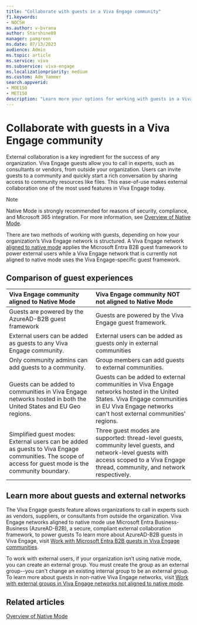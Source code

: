 ```yaml
---
title: "Collaborate with guests in a Viva Engage community"
f1.keywords:
- NOCSH
ms.author: v-bvrana
author: Starshine89
manager: pamgreen
ms.date: 07/13/2023
audience: Admin
ms.topic: article
ms.service: viva
ms.subservice: viva-engage
ms.localizationpriority: medium
ms.custom: Adm_Yammer
search.appverid: 
- MOE150
- MET150
description: "Learn more your options for working with guests in a Viva Engage community, depending on how your organization's Viva Engage network is structured."
---
```


# Collaborate with guests in a Viva Engage community

External collaboration is a key ingredient for the success of any organization. Viva Engage guests allow you to call in experts, such as consultants or vendors, from outside your organization. Users can invite guests to a community and quickly start a rich conversation by sharing access to community resources like files. This ease-of-use makes external collaboration one of the most used features in Viva Engage today.

 > [!NOTE]
 > Native Mode is strongly recommended for reasons of security, compliance, and Microsoft 365 integration. For more information, see [Overview of Native Mode](../overview-native-mode.md).
 
There are two methods of working with guests, depending on how your organization’s Viva Engage network is structured. A Viva Engage network [aligned to native mode](../overview-native-mode.md) applies the Microsoft Entra B2B guest framework to power external users while a Viva Engage network that is currently not aligned to native mode uses the Viva Engage-specific guest framework.

## Comparison of guest experiences

| Viva Engage community aligned to Native Mode <br/> | Viva Engage community NOT not aligned to Native Mode <br/> |
|:-----|:-----|
|Guests are powered by the AzureAD-B2B guest framework |Guests are powered by the Viva Engage guest framework. |
| External users can be added as guests to any Viva Engage community. |External users can be added as guests only in external communities |
| Only community admins can add guests to a community.  |Group members can add guests to external communities. |
| Guests can be added to communities in Viva Engage networks hosted in both the United States and EU Geo regions.  |Guests can be added to external communities in Viva Engage networks hosted in the United States. Viva Engage communities in EU Viva Engage networks can't host external communities' regions.  |
| Simplified guest modes: External users can be added as guests to Viva Engage communities. The scope of access for guest mode is the community boundary. |Three guest modes are supported: thread-level guests, community level guests, and network-level guests with access scoped to a Viva Engage thread, community, and network respectively. <br/> |

## Learn more about guests and external networks

The Viva Engage guests feature allows organizations to call in experts such as vendors, suppliers, or consultants from outside the organization. Viva Engage networks aligned to native mode use Microsoft Entra Business-Business (AzureAD-B2B), a secure, compliant external collaboration framework, to power guests To learn more about AzureAD-B2B guests in Viva Engage, visit [Work with Microsoft Entra B2B guests in Viva Engage communities](../get-started-with-viva-engage/azure-ad-b2b-guests-viva-engage.md).

To work with external users, if your organization isn’t using native mode, you can create an external group. You must create the group as an external group--you can't change an existing internal group to be an external group. To learn more about guests in non-native Viva Engage networks, visit [Work with external groups in Viva Engage networks not aligned to native mode](../work-with-external-users/create-and-manage-external-groups.md).

## Related articles

[Overview of Native Mode](../overview-native-mode.md)
